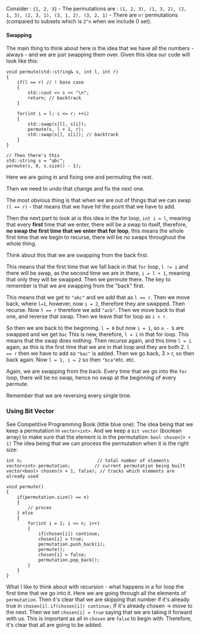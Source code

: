 Consider : `{1, 2, 3}` - The permutations are : `(1, 2, 3), (1, 3, 2), (2, 1, 3), (2, 3, 1), (3, 1, 2), (3, 2, 1)` - There are `n!` permutations (compared to subsets which is `2^n` when we include 0 set). 

#### Swapping

The main thing to think about here is the idea that we have all the numbers - always - and we are just swapping them over. 
Given this idea our code will look like this: 

```
void permute(std::string& s, int l, int r)
{ 
	if(l == r) // ! base case
	{ 
		std::cout << s << "\n"; 
		return; // backtrack
	}

	for(int i = l; i <= r; ++i)
	{ 
		std::swap(s[l], s[i]);
		permute(s, l + 1, r);
		std::swap(s[], s[i]); // backtrack
	}
}

// Then there's this
std::string s = "abc";
permute(s, 0, s.size() - 1);
```

Here we are going in and fixing one and permuting the rest. 

Then we need to undo that change and fix the next one. 

The most obvious thing is that when we are out of things that we can swap `(l == r)` - that means that we have hit the point that we have to add. 

Then the next part to look at is this idea in the for loop, `int i = l`, meaning that every **first** time that we enter, there will be a swap to itself, therefore, **no swap the first time that we enter that for loop**, this means the whole first time that we begin to recurse, there will be no swaps throughout the whole thing. 

Think about this that we are swapping from the back first. 

This means that the first time that we fall back in that `for` loop, `l != i` and there will be swap, as the second time we are in there, `i = l + 1`, meaning that only they will be swapped. 
Then we permute there. 
The key to remember is that we are swapping from the "back" first. 

This means that we get to `"abc"` and we add that as `l == r`. 
Then we move back, where `l=1`, however, now `i = 2`, therefore they are swapped. Then recurse. Now `l == r` therefore we add `"acb"`. 
Then we move back to that one, and reverse that swap. 
Then we leave that for loop as `i > r`. 

So then we are back to the beginning. 
`l = 0` but now `i = 1`, so `a - b` are swapped and we get `bac`
This is new, therefore,  `l = i` in that for loop. This means that the swap does nothing. 
Then recurse again, and this time `l = i` again, as this is the first time that we are in that loop and they are both 2. `l == r` then we have to add so `"bac"` is added. 
Then we go back, 3 > r, so then back again. 
Now `l = 1, i = 2` so then `"bca"`etc. etc. 

Again, we are swapping from the back. 
Every time that we go into the `for` loop, there will be no swap, hence no swap at the beginning of every permute. 

Remember that we are reversing every single time. 


### Using Bit Vector 
See Competitive Programming Book (little blue one): 
The idea being that we keep a permutation in `vector<int>`. 
And we keep a `bit vector` (boolean array) to make sure that the element is in the permutation: 
`bool chosen[n + 1]`
The idea being that we can process the permutation when it is the right size: 
```
int n;                            // total number of elements
vector<int> permutation;         // current permutation being built
vector<bool> chosen(n + 1, false); // tracks which elements are already used

void permute()
{ 
	if(permutation.size() == n)
	{
		// proces
	} else 
	{ 
		for(int i = 1; i <= n; i++)
		{ 
			if(chosen[i]) continue;
			chosen[i] = true;
			permutation.push_back(i);
			permute();
			chosen[i] = false;
			permutation.pop_back();
		}
	}
}
```

What I like to think about with recursion - what happens in a for loop the first time that we go into it. 
Here we are going through all the elements of `permutation`. 
Then it's clear that we are skipping that number if it's already true in `chosen[i]`. 
`if(chosen[i]) continue;`  If it's already chosen -> move to the next. 
Then we set `chosen[i] = true` saying that we are taking it forward with us. 
This is important as all in `chosen` are `false` to begin with. Therefore, it's clear that all are going to be added. 
